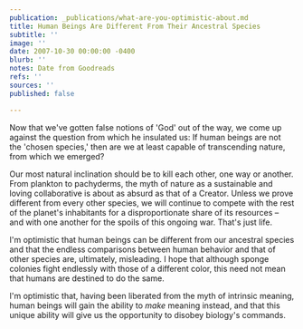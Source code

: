 ```yaml
---
publication: _publications/what-are-you-optimistic-about.md
title: Human Beings Are Different From Their Ancestral Species
subtitle: ''
image: ''
date: 2007-10-30 00:00:00 -0400
blurb: ''
notes: Date from Goodreads
refs: ''
sources: ''
published: false

---
```

Now that we've gotten false notions of 'God' out of the way, we come up against the question from which he insulated us: If human beings are not the 'chosen species,' then are we at least capable of transcending nature, from which we emerged?

Our most natural inclination should be to kill each other, one way or another. From plankton to pachyderms, the myth of nature as a sustainable and loving collaborative is about as absurd as that of a Creator. Unless we prove different from every other species, we will continue to compete with the rest of the planet's inhabitants for a disproportionate share of its resources – and with one another for the spoils of this ongoing war. That's just life.

I'm optimistic that human beings can be different from our ancestral species and that the endless comparisons between human behavior and that of other species are, ultimately, misleading. I hope that although sponge colonies fight endlessly with those of a different color, this need not mean that humans are destined to do the same.

I'm optimistic that, having been liberated from the myth of intrinsic meaning, human beings will gain the ability to _make_ meaning instead, and that this unique ability will give us the opportunity to disobey biology's commands.